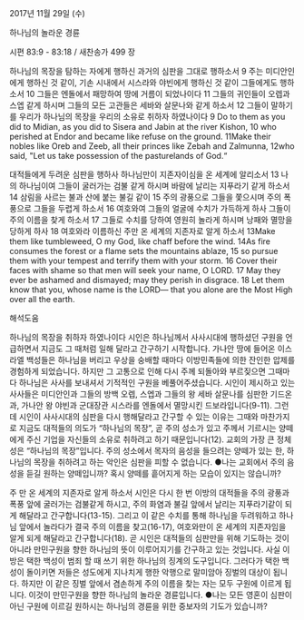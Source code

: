 2017년 11월 29일 (수)

하나님의 놀라운 경륜



시편 83:9 - 83:18 / 새찬송가 499 장


하나님의 목장을 탐하는 자에게 행하신 과거의 심판을 그대로 행하소서
9 주는 미디안인에게 행하신 것 같이, 기손 시내에서 시스라와 야빈에게 행하신 것 같이 그들에게도 행하소서 10 그들은 엔돌에서 패망하여 땅에 거름이 되었나이다 11 그들의 귀인들이 오렙과 스엡 같게 하시며 그들의 모든 고관들은 세바와 살문나와 같게 하소서 12 그들이 말하기를 우리가 하나님의 목장을 우리의 소유로 취하자 하였나이다
9 Do to them as you did to Midian, as you did to Sisera and Jabin at the river Kishon, 10 who perished at Endor and became like refuse on the ground. 11Make their nobles like Oreb and Zeeb, all their princes like Zebah and Zalmunna, 12who said, "Let us take possession of the pasturelands of God.“

대적들에게 두려운 심판을 행하사 하나님만이 지존자이심을 온 세계에 알리소서
13 나의 하나님이여 그들이 굴러가는 검불 같게 하시며 바람에 날리는 지푸라기 같게 하소서 14 삼림을 사르는 불과 산에 붙는 불길 같이 15 주의 광풍으로 그들을 쫓으시며 주의 폭풍으로 그들을 두렵게 하소서 16 여호와여 그들의 얼굴에 수치가 가득하게 하사 그들이 주의 이름을 찾게 하소서 17 그들로 수치를 당하여 영원히 놀라게 하시며 낭패와 멸망을 당하게 하사 18 여호와라 이름하신 주만 온 세계의 지존자로 알게 하소서
13Make them like tumbleweed, O my God, like chaff before the wind. 14As fire consumes the forest or a flame sets the mountains ablaze, 15 so pursue them with your tempest and terrify them with your storm. 16 Cover their faces with shame so that men will seek your name, O LORD. 17 May they ever be ashamed and dismayed; may they perish in disgrace. 18 Let them know that you, whose name is the LORD— that you alone are the Most High over all the earth.

해석도움





하나님의 목장을 취하자 하였나이다
시인은 하나님께서 사사시대에 행하셨던 구원을 언급하면서 지금도 그 때처럼 일해 달라고 간구하기 시작합니다. 가나안 땅에 들어온 이스라엘 백성들은 하나님을 버리고 우상을 숭배할 때마다 이방민족들에 의한 잔인한 압제를 경험하게 되었습니다. 하지만 그 고통으로 인해 다시 주께 되돌아와 부르짖으면 그때마다 하나님은 사사를 보내셔서 기적적인 구원을 베풀어주셨습니다. 시인이 제시하고 있는 사사들은 미디안인과 그들의 방백 오렙, 스엡과 그들의 왕 세바 살문나를 심판한 기드온과, 가나안 왕 야빈과 군대장관 시스라를 엔돌에서 멸망시킨 드보라입니다(9-11). 그런데 시인이 사사시대의 심판을 다시 행해달라고 간구할 수 있는 이유는 그때와 마찬가지로 지금도 대적들의 의도가 “하나님의 목장”, 곧 주의 성소가 있고 주께서 기르시는 양떼에게 주신 기업을 자신들의 소유로 취하려고 하기 때문입니다(12). 교회의 가장 큰 정체성은 “하나님의 목장”입니다. 주의 성소에서 목자의 음성을 들으려는 양떼가 있는 한, 하나님의 목장을 취하려고 하는 악인은 심판을 피할 수 없습니다.
●나는 교회에서 주의 음성을 듣길 원하는 양떼입니까? 혹시 양떼를 흩어지게 하는 모습이 있지는 않습니까?

주 만 온 세계의 지존자로 알게 하소서
시인은 다시 한 번 이방의 대적들을 주의 광풍과 폭풍 앞에 굴러가는 검불같게 하시고, 주의 화염과 불길 앞에서 날리는 지푸라기같이 되게 해달라고 간구합니다(13-15). 그리고 이 같은 수치를 통해 하나님을 두려워하고 하나님 앞에서 놀라다가 결국 주의 이름을 찾고(16-17), 여호와만이 온 세계의 지존자임을 알게 되게 해달라고 간구합니다(18). 곧 시인은 대적들의 심판만을 위해 기도하는 것이 아니라 만민구원을 향한 하나님의 뜻이 이루어지기를 간구하고 있는 것입니다. 사실 이방은 택한 백성이 범죄 할 때 쓰기 위한 하나님의 징계의 도구입니다. 그러다가 택한 백성이 돌이키면 저들은 성도에게 지나치게 행한 악행으로 말미암아 징벌의 대상이 됩니다. 하지만 이 같은 징벌 앞에서 겸손하게 주의 이름을 찾는 자는 모두 구원에 이르게 됩니다. 이것이 만민구원을 향한 하나님의 놀라운 경륜입니다.
●나는 모든 영혼이 심판이 아닌 구원에 이르길 원하시는 하나님의 경륜을 위한 중보자의 기도가 있습니까?